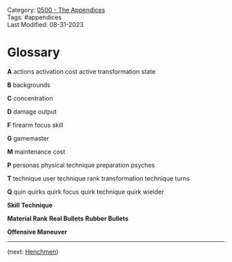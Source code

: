 Category: [0500 - The Appendices](0500%20-%20The%20Appendices.md)  
Tags: #appendices   
Last Modified: 08-31-2023  
# Glossary

**A**
actions
activation cost
active transformation state

**B**
backgrounds

**C**
concentration

**D**
damage output

**F**
firearm
focus skill

**G**
gamemaster

**M**
maintenance cost

**P**
personas
physical technique
preparation
psyches

**T**
technique user
technique rank
transformation technique
turns

**Q**
quin
quirks
quirk focus
quirk technique
quirk wielder

**Skill**
**Technique**

**Material Rank**
**Real Bullets**
**Rubber Bullets**

**Offensive Maneuver**

****

(next: [Henchmen](Henchmen.md))
